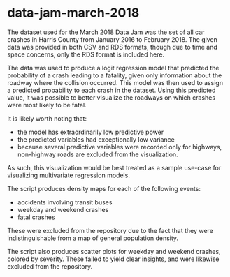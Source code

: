 # data-jam-march-2018

The dataset used for the March 2018 Data Jam was the set of all car crashes in Harris County from January 2016 to February 2018. The given data was provided in both CSV and RDS formats, though due to time and space concerns, only the RDS format is included here.

The data was used to produce a logit regression model that predicted the probability of a crash leading to a fatality, given only information about the roadway where the collision occurred. This model was then used to assign a predicted probability to each crash in the dataset. Using this predicted value, it was possible to better visualize the roadways on which crashes were most likely to be fatal.

It is likely worth noting that:  
- the model has extraordinarily low predictive power  
- the predicted variables had exceptionally low variance  
- because several predictive variables were recorded only for highways, non-highway roads are excluded from the visualization.

As such, this visualization would be best treated as a sample use-case for visualizing multivariate regression models.

The script produces density maps for each of the following events:  
- accidents involving transit buses  
- weekday and weekend crashes  
- fatal crashes

These were excluded from the repository due to the fact that they were indistinguishable from a map of general population density.

The script also produces scatter plots for weekday and weekend crashes, colored by severity. These failed to yield clear insights, and were likewise excluded from the repository.

